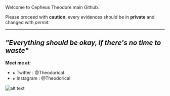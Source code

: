 Welcome to Cepheus Theodore main Github.

Please proceed with **caution**, every evidences should be in **private** and changed with _permit_.

---
_"Everything should be okay, if there's no time to waste"_
---
**Meet me at:**
- ⩺ Twitter : @Theodorical
- ⩺ Instagram : @Theodorical

![alt text](https://ik.imagekit.io/CepheusTheodore/ChepeTheo_tiur8OWQR.png?ik-sdk-version=javascript-1.4.3&updatedAt=1653255484695 "Cepheus Theodore")
<!---
Theodorical/Theodorical is a ✨ special ✨ repository because its `README.md` (this file) appears on your GitHub profile.
You can click the Preview link to take a look at your changes.
--->
